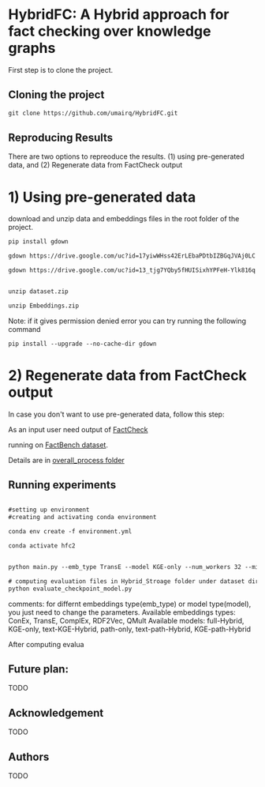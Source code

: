# HybridFC: A Hybrid approach for fact checking over knowledge graphs

First step is to clone the project.
## Cloning the project

``` html
git clone https://github.com/umairq/HybridFC.git
``` 

## Reproducing Results
There are two options to repreoduce the results. (1) using pre-generated data, and (2) Regenerate data from FactCheck output

# 1) Using pre-generated data
download and unzip data and embeddings files in the root folder of the project.

``` html
pip install gdown

gdown https://drive.google.com/uc?id=17yiwWHss42ErLEbaPDtbIZBGqJVAj0LC

gdown https://drive.google.com/uc?id=13_tjg7YQby5fHUISixhYPFeH-Ylk816q


unzip dataset.zip

unzip Embeddings.zip
``` 


Note: if it gives permission denied error you can try running the following command

``` html
pip install --upgrade --no-cache-dir gdown
``` 

# 2) Regenerate data from FactCheck output
In case you don't want to use pre-generated data, follow this step:

As an input user need output of [FactCheck](https://github.com/dice-group/FactCheck/tree/develop-for-FROCKG-branch)

running on [FactBench dataset](https://github.com/DeFacto/FactBench).

Details are in [overall_process folder](https://github.com/umairq/HybridFC/tree/main/overall_process)

## Running experiments

``` html

#setting up environment
#creating and activating conda environment

conda env create -f environment.yml

conda activate hfc2


python main.py --emb_type TransE --model KGE-only --num_workers 32 --min_num_epochs 100 --max_num_epochs 1000 --check_val_every_n_epochs 10 --eval_dataset FactBench 

# computing evaluation files in Hybrid_Stroage folder under dataset directory
python evaluate_checkpoint_model.py
``` 

comments:
for differnt embeddings type(emb_type) or model type(model), you just need to change the parameters.
Available embeddings types:
ConEx, TransE, ComplEx, RDF2Vec, QMult
Available models:
full-Hybrid, KGE-only, text-KGE-Hybrid, path-only, text-path-Hybrid, KGE-path-Hybrid

After computing evalua

## Future plan:
TODO
## Acknowledgement 
TODO
## Authors
TODO







